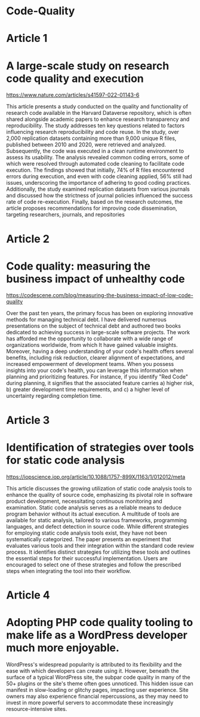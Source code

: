 # Code-Quality
# Article 1
# A large-scale study on research code quality and execution
https://www.nature.com/articles/s41597-022-01143-6

This article presents a study conducted on the quality and functionality of research code available in the Harvard Dataverse repository, which is often shared alongside academic papers to enhance research transparency and reproducibility. The study addresses ten key questions related to factors influencing research reproducibility and code reuse. In the study, over 2,000 replication datasets containing more than 9,000 unique R files, published between 2010 and 2020, were retrieved and analyzed. Subsequently, the code was executed in a clean runtime environment to assess its usability. The analysis revealed common coding errors, some of which were resolved through automated code cleaning to facilitate code execution. The findings showed that initially, 74% of R files encountered errors during execution, and even with code cleaning applied, 56% still had issues, underscoring the importance of adhering to good coding practices. Additionally, the study examined replication datasets from various journals and discussed how the strictness of journal policies influenced the success rate of code re-execution. Finally, based on the research outcomes, the article proposes recommendations for improving code dissemination, targeting researchers, journals, and repositories

# Article 2
# Code quality: measuring the business impact of unhealthy code
https://codescene.com/blog/measuring-the-business-impact-of-low-code-quality

Over the past ten years, the primary focus has been on exploring innovative methods for managing technical debt. I have delivered numerous presentations on the subject of technical debt and authored two books dedicated to achieving success in large-scale software projects. The work has afforded me the opportunity to collaborate with a wide range of organizations worldwide, from which It have gained valuable insights.
Moreover, having a deep understanding of your code's health offers several benefits, including risk reduction, clearer alignment of expectations, and increased empowerment of development teams. When you possess insights into your code's health, you can leverage this information when planning and prioritizing features. For instance, if you identify "Red Code" during planning, it signifies that the associated feature carries a) higher risk, b) greater development time requirements, and c) a higher level of uncertainty regarding completion time.

# Article 3
# Identification of strategies over tools for static code analysis
https://iopscience.iop.org/article/10.1088/1757-899X/1163/1/012012/meta

This article discusses the growing utilization of static code analysis tools to enhance the quality of source code, emphasizing its pivotal role in software product development, necessitating continuous monitoring and examination. Static code analysis serves as a reliable means to deduce program behavior without its actual execution. A multitude of tools are available for static analysis, tailored to various 
frameworks, programming languages, and defect detection in source code. While different strategies for employing static code analysis tools exist, they have not been systematically categorized. The paper presents an experiment that evaluates various tools and their integration within the standard code review process. It identifies distinct strategies for utilizing these tools and outlines the essential steps for 
their successful implementation. Users are encouraged to select one of these strategies and follow the prescribed steps when integrating the tool into their workflow.

# Article 4
# Adopting PHP code quality tooling to make life as a WordPress developer much more enjoyable.

WordPress's widespread popularity is attributed to its flexibility and the ease with which developers can create using it. However, beneath the surface of a typical WordPress site, the subpar code quality in many of the 50+ plugins or the site's theme often goes unnoticed. This hidden issue can manifest in slow-loading or glitchy pages, impacting user experience. Site owners may also experience financial repercussions, as they may need to invest in more powerful servers to accommodate these increasingly resource-intensive sites.












